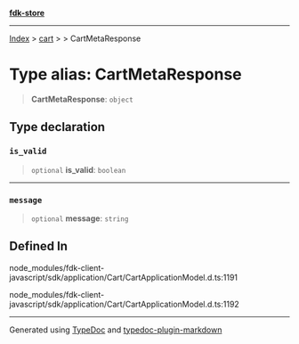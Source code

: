 [**fdk-store**](../../../README.md)
***

[Index](../../../API.md) > [cart](../../README.md) > [<internal>](../README.md) > CartMetaResponse

# Type alias: CartMetaResponse

> **CartMetaResponse**: `object`

## Type declaration

### `is_valid`

> `optional` **is\_valid**: `boolean`

***

### `message`

> `optional` **message**: `string`

## Defined In

node\_modules/fdk-client-javascript/sdk/application/Cart/CartApplicationModel.d.ts:1191

node\_modules/fdk-client-javascript/sdk/application/Cart/CartApplicationModel.d.ts:1192

***
Generated using [TypeDoc](https://typedoc.org/) and [typedoc-plugin-markdown](https://www.npmjs.com/package/typedoc-plugin-markdown)

